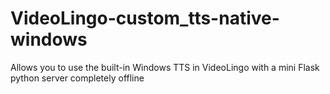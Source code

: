 # VideoLingo-custom_tts-native-windows
Allows you to use the built-in Windows TTS in VideoLingo with a mini Flask python server completely offline
